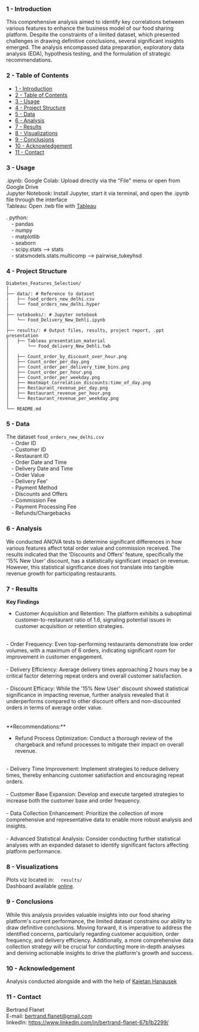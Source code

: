 ### **1 - Introduction**

This comprehensive analysis aimed to identify key correlations between various features to enhance the business model of our food sharing platform. Despite the constraints of a limited dataset, which presented challenges in drawing definitive conclusions, several significant insights emerged. The analysis encompassed data preparation, exploratory data analysis (EDA), hypothesis testing, and the formulation of strategic recommendations.

### **2 - Table of Contents**

- [1 - Introduction](#1---introduction)
- [2 - Table of Contents](#2---table-of-contents)
- [3 - Usage](#3---usage)
- [4 - Project Structure](#4---project-structure)
- [5 - Data](#5---data)
- [6 - Analysis](#6---analysis)
- [7 - Results](#7---results)
- [8 - Visualizations](#8---visualizations)
- [9 - Conclusions](#9---conclusions)
- [10 - Acknowledgement](#10---acknowledgement)
- [11 - Contact](#11---contact)


### **3 - Usage**

 .ipynb:
Google Colab: Upload directly via the "File" menu or open from Google Drive<br>
Jupyter Notebook: Install Jupyter, start it via terminal, and open the .ipynb file through the interface<br>
Tableau: Open .twb file with [Tableau](https://www.tableau.com/community/public)

. python:<br>
	&emsp;- pandas<br>
	&emsp;- numpy<br>
	&emsp;- matplotlib<br>
	&emsp;- seaborn<br>
 	&emsp;- scipy.stats --> stats<br>
	&emsp;- statsmodels.stats.multicomp --> pairwise_tukeyhsd<br>


### **4 - Project Structure**
```
Diabetes_Features_Selection/
│
├── data/: # Reference to dataset
|   ├── food_orders_new_delhi.csv
|   └── food_orders_new_delhi.hyper
│
├── notebooks/: # Jupyter notebook
│   └── Food_Delivery_New_Dehli.ipynb
│
├── results/: # Output files, results, project report, .ppt presentation
│   ├── Tableau presentation_material
│       └── Food_delivery_New_Dehli.twb
│
│   ├── Count_order_by_discount_over_hour.png
│   ├── Count_order_per_day.png
│   ├── Count_order_per_delivery_time_bins.png
│   ├── Count_order_per_hour.png
│   ├── Count_order_per_weekday.png
│   ├── Heatmapt_Correlation_discounts:time_of_day.png
│   ├── Restaurant_revenue_per_day.png
│   ├── Restaurant_revenue_per_hour.png
│   └── Restaurant_revenue_per_weekday.png
│
└── README.md
```
### **5 - Data**
The dataset `food_orders_new_delhi.csv`<br>
	&emsp;- Order ID<br>
	&emsp;- Customer ID<br>
	&emsp;- Restaurant ID<br>
	&emsp;- Order Date and Time<br>
	&emsp;- Delivery Date and Time<br>
	&emsp;- Order Value<br>
  	&emsp;- Delivery Fee'<br>
  	&emsp;- Payment Method<br>
  	&emsp;- Discounts and Offers<br>
  	&emsp;- Commission Fee<br>
  	&emsp;- Payment Processing Fee<br>
  	&emsp;- Refunds/Chargebacks<br>


### **6 - Analysis**

We conducted ANOVA tests to determine significant differences in how various features affect total order value and commission received. The results indicated that the 'Discounts and Offers' feature, specifically the '15% New User' discount, has a statistically significant impact on revenue. However, this statistical significance does not translate into tangible revenue growth for participating restaurants.

### **7 - Results**

**Key Findings**<br>

- Customer Acquisition and Retention: The platform exhibits a suboptimal customer-to-restaurant ratio of 1.6, signaling potential issues in customer acquisition or retention strategies.<br>
<br>
- Order Frequency: Even top-performing restaurants demonstrate low order volumes, with a maximum of 6 orders, indicating significant room for improvement in customer engagement.<br>
<br>
- Delivery Efficiency: Average delivery times approaching 2 hours may be a critical factor deterring repeat orders and overall customer satisfaction.<br>
<br>
- Discount Efficacy: While the '15% New User' discount showed statistical significance in impacting revenue, further analysis revealed that it underperforms compared to other discount offers and non-discounted orders in terms of average order value.<br>
<br>
<br>
**Recommendations:**<br>

- Refund Process Optimization: Conduct a thorough review of the chargeback and refund processes to mitigate their impact on overall revenue.<br>
<br>
- Delivery Time Improvement: Implement strategies to reduce delivery times, thereby enhancing customer satisfaction and encouraging repeat orders.<br>
<br>
- Customer Base Expansion: Develop and execute targeted strategies to increase both the customer base and order frequency.<br>
<br>
- Data Collection Enhancement: Prioritize the collection of more comprehensive and representative data to enable more robust analysis and insights.<br>
<br>
- Advanced Statistical Analysis: Consider conducting further statistical analyses with an expanded dataset to identify significant factors affecting platform performance.<br>

### **8 - Visualizations**

Plots viz located in:
&emsp;`results/`<br>
Dashboard available [online](https://public.tableau.com/app/profile/bertrand.flanet/viz/Food_delivery_New_Dehli/Dashboard1?publish=yes).


### **9 - Conclusions**

While this analysis provides valuable insights into our food sharing platform's current performance, the limited dataset constrains our ability to draw definitive conclusions. Moving forward, it is imperative to address the identified concerns, particularly regarding customer acquisition, order frequency, and delivery efficiency. Additionally, a more comprehensive data collection strategy will be crucial for conducting more in-depth analyses and deriving actionable insights to drive the platform's growth and success.

### **10 - Acknowledgement**

Analysis conducted alongside and with the help of [Kajetan Hanausek](https://www.linkedin.com/in/kajetanhanausek/)

### **11 - Contact**

Bertrand Flanet<br>
E-mail: bertrand.flanet@gmail.com<br>
linkedIn: https://www.linkedin.com/in/bertrand-flanet-67b1b2299/
